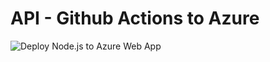 # API - Github Actions to Azure 


![Deploy Node.js to Azure Web App](https://github.com/kangw3n/api-azure/workflows/Deploy%20Node.js%20to%20Azure%20Web%20App/badge.svg?branch=master)